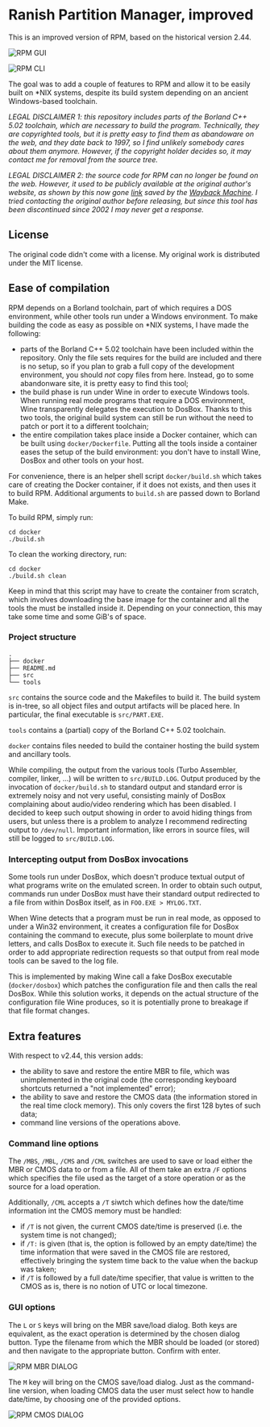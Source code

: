 # Ranish Partition Manager, improved

This is an improved version of RPM, based on the historical version 2.44.

![RPM GUI][rpm-gui]

![RPM CLI][rpm-cli]

The goal was to add a couple of features to RPM and allow it to be easily built
on \*NIX systems, despite its build system depending on an ancient
Windows-based toolchain.

_LEGAL DISCLAIMER 1: this repository includes parts of the Borland C++ 5.02
toolchain, which are necessary to build the program. Technically, they are
copyrighted tools, but it is pretty easy to find them as abandoware on the
web, and they date back to 1997, so I find unlikely somebody cares about them
anymore. However, if the copyright holder decides so, it may contact me for
removal from the source tree._

_LEGAL DISCLAIMER 2: the source code for RPM can no longer be found on the web.
However, it used to be publicly available at the original author's website, as
shown by this now gone
[link](http://web.archive.org/web/20180201141432/http://www.ranish.com:80/)
saved by the [Wayback Machine](https://archive.org/web/web.php). I tried
contacting the original author before releasing, but since this tool has been
discontinued since 2002 I may never get a response._

## License

The original code didn't come with a license. My original work is distributed
under the MIT license.

## Ease of compilation

RPM depends on a Borland toolchain, part of which requires a DOS environment,
while other tools run under a Windows environment. To make building the code as
easy as possible on \*NIX systems, I have made the following:

* parts of the Borland C++ 5.02 toolchain have been included within the
  repository. Only the file sets requires for the build are included and there
  is no setup, so if you plan to grab a full copy of the development
  environment, you should _not_ copy files from here. Instead, go to some
  abandonware site, it is pretty easy to find this tool;
* the build phase is run under Wine in order to execute Windows tools. When
  running real mode programs that require a DOS environment, Wine transparently
  delegates the execution to DosBox. Thanks to this two tools, the original build
  system can still be run without the need to patch or port it to a different
  toolchain;
* the entire compilation takes place inside a Docker container, which can be
  built using `docker/Dockerfile`. Putting all the tools inside a container
  eases the setup of the build environment: you don't have to install Wine,
  DosBox and other tools on your host.

For convenience, there is an helper shell script `docker/build.sh` which takes
care of creating the Docker container, if it does not exists, and then uses it
to build RPM. Additional arguments to `build.sh` are passed down to Borland
Make.

To build RPM, simply run:

    cd docker
    ./build.sh

To clean the working directory, run:

    cd docker
    ./build.sh clean

Keep in mind that this script may have to create the container from scratch,
which involves downloading the base image for the container and all the tools
the must be installed inside it. Depending on your connection, this may take
some time and some GiB's of space.

### Project structure

    .
    ├── docker
    ├── README.md
    ├── src
    └── tools

`src` contains the source code and the Makefiles to build it. The build system
is in-tree, so all object files and output artifacts will be placed here. In
particular, the final executable is `src/PART.EXE`.

`tools` contains a (partial) copy of the Borland C++ 5.02 toolchain.

`docker` contains files needed to build the container hosting the build system
and ancillary tools.

While compiling, the output from the various tools (Turbo Assembler, compiler,
linker, ...) will be written to `src/BUILD.LOG`. Output produced by the
invocation of `docker/build.sh` to standard output and standard error is
extremely noisy and not very useful, consisting mainly of DosBox complaining
about audio/video rendering which has been disabled. I decided to keep such
output showing in order to avoid hiding things from users, but unless there is
a problem to analyze I recommend redirecting output to `/dev/null`. Important
information, like errors in source files, will still be logged to
`src/BUILD.LOG`.

### Intercepting output from DosBox invocations

Some tools run under DosBox, which doesn't produce textual output of what
programs write on the emulated screen. In order to obtain such output, commands
run under DosBox must have their standard output redirected to a file from
within DosBox itself, as in `FOO.EXE > MYLOG.TXT`.

When Wine detects that a program must be run in real mode, as opposed to under
a Win32 environment, it creates a configuration file for DosBox containing the
command to execute, plus some boilerplate to mount drive letters, and calls
DosBox to execute it. Such file needs to be patched in order to add appropriate
redirection requests so that output from real mode tools can be saved to the
log file.

This is implemented by making Wine call a fake DosBox executable
(`docker/dosbox`) which patches the configuration file and then calls the
real DosBox. While this solution works, it depends on the actual structure of
the configuration file Wine produces, so it is potentially prone to breakage
if that file format changes.

## Extra features

With respect to v2.44, this version adds:

* the ability to save and restore the entire MBR to file, which was
  unimplemented in the original code (the corresponding keyboard shortcuts
  returned a "not implemented" error);
* the ability to save and restore the CMOS data (the information stored in the
  real time clock memory). This only covers the first 128 bytes of such data;
* command line versions of the operations above.

### Command line options

The `/MBS`, `/MBL`, `/CMS` and `/CML` switches are used to save or load either
the MBR or CMOS data to or from a file. All of them take an extra `/F` options
which specifies the file used as the target of a store operation or as the
source for a load operation.

Additionally, `/CML` accepts a `/T` siwtch which defines how the date/time
information int the CMOS memory must be handled:

* if `/T` is not given, the current CMOS date/time is preserved (i.e. the
  system time is not changed);
* if `/T:` is given (that is, the option is followed by an empty date/time)
  the time information that were saved in the CMOS file are restored,
  effectively bringing the system time back to the value when the backup was
  taken;
* if `/T` is followed by a full date/time specifier, that value is written to
  the CMOS as is, there is no notion of UTC or local timezone.

### GUI options

The `L` or `S` keys will bring on the MBR save/load dialog. Both keys are
equivalent, as the exact operation is determined by the chosen dialog button.
Type the filename from which the MBR should be loaded (or stored) and then
navigate to the appropriate button. Confirm with enter.

![RPM MBR DIALOG][rpm-mbr-dlg]

The `M` key will bring on the CMOS save/load dialog. Just as the command-line
version, when loading CMOS data the user must select how to handle date/time,
by choosing one of the provided options.

![RPM CMOS DIALOG][rpm-cmos-dlg]

[rpm-gui]: docs/rpm-gui.png
[rpm-cli]: docs/rpm-cli.png
[rpm-mbr-dlg]: docs/rpm-mbr-dlg.png
[rpm-cmos-dlg]: docs/rpm-cmos-dlg.png

<!-- vi: set fo=crotn et sts=-1 sw=4 :-->
